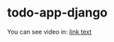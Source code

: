 # todo-app-django

You can see video in:
[link text](https://www.youtube.com/watch?v=6DMUjIJkysY&t=45s "Todo App")
